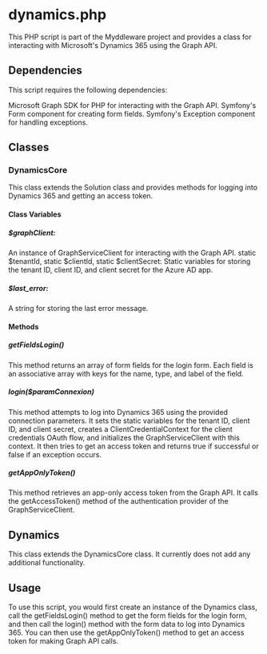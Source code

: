 # dynamics.php
This PHP script is part of the Myddleware project and provides a class for interacting with Microsoft's Dynamics 365 using the Graph API.

## Dependencies
This script requires the following dependencies:

Microsoft Graph SDK for PHP for interacting with the Graph API.
Symfony's Form component for creating form fields.
Symfony's Exception component for handling exceptions.


## Classes
### DynamicsCore
This class extends the Solution class and provides methods for logging into Dynamics 365 and getting an access token.

#### Class Variables
##### $graphClient: 
An instance of GraphServiceClient for interacting with the Graph API.
static $tenantId, static $clientId, static $clientSecret: Static variables for storing the tenant ID, client ID, and client secret for the Azure AD app.
##### $last_error: 
A string for storing the last error message.
#### Methods
##### getFieldsLogin()
This method returns an array of form fields for the login form. Each field is an associative array with keys for the name, type, and label of the field.

##### login($paramConnexion)
This method attempts to log into Dynamics 365 using the provided connection parameters. It sets the static variables for the tenant ID, client ID, and client secret, creates a ClientCredentialContext for the client credentials OAuth flow, and initializes the GraphServiceClient with this context. It then tries to get an access token and returns true if successful or false if an exception occurs.

##### getAppOnlyToken()
This method retrieves an app-only access token from the Graph API. It calls the getAccessToken() method of the authentication provider of the GraphServiceClient.

## Dynamics
This class extends the DynamicsCore class. It currently does not add any additional functionality.

## Usage
To use this script, you would first create an instance of the Dynamics class, call the getFieldsLogin() method to get the form fields for the login form, and then call the login() method with the form data to log into Dynamics 365. You can then use the getAppOnlyToken() method to get an access token for making Graph API calls.